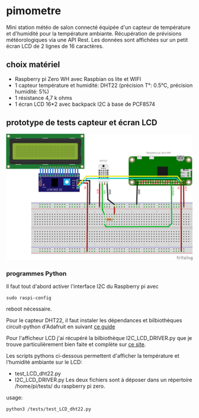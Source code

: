 # pimometre
Mini station météo de salon connecté équipée d'un capteur de température et d'humidité pour la température ambiante.
Récupération de prévisions météorologiques via une API Rest. 
Les données sont affichées sur un petit écran LCD de 2 lignes de 16 caractères.


## choix matériel
* Raspberry pi Zero WH avec Raspbian os lite et WIFI
* 1 capteur température et humidité: DHT22 (précision T°: 0.5°C, précision humidité: 5%)
* 1 résistance 4,7 k ohms
* 1 écran LCD 16*2 avec backpack I2C à base de PCF8574


## prototype de tests capteur et écran LCD
![fritzing_prototype_test](_docs/pimometre_test_fritzing.png)

### programmes Python

Il faut tout d'abord activer l'interface I2C du Raspberry pi avec 
```bach
sudo raspi-config
```
reboot nécessaire.

Pour le capteur DHT22, il faut instaler les dépendances et bilbiothèques circuit-python d'Adafruit en suivant [ce guide](https://circuitpython.readthedocs.io/projects/dht/en/latest/)

Pour l'afficheur LCD j'ai récupéré la bilbiothèque I2C_LCD_DRIVER.py que je trouve particulièrement bien faite et complète sur [ce site](https://www.circuitbasics.com/raspberry-pi-i2c-lcd-set-up-and-programming/).

Les scripts pythons ci-dessous permettent d'afficher la température et l'humidité ambiante sur le LCD:
* test_LCD_dht22.py
* I2C_LCD_DRIVER.py
Les deux fichiers sont à déposer dans un répertoire /home/pi/tests/ du raspberry pi zero.

usage: 
```bach
python3 /tests/test_LCD_dht22.py
```
